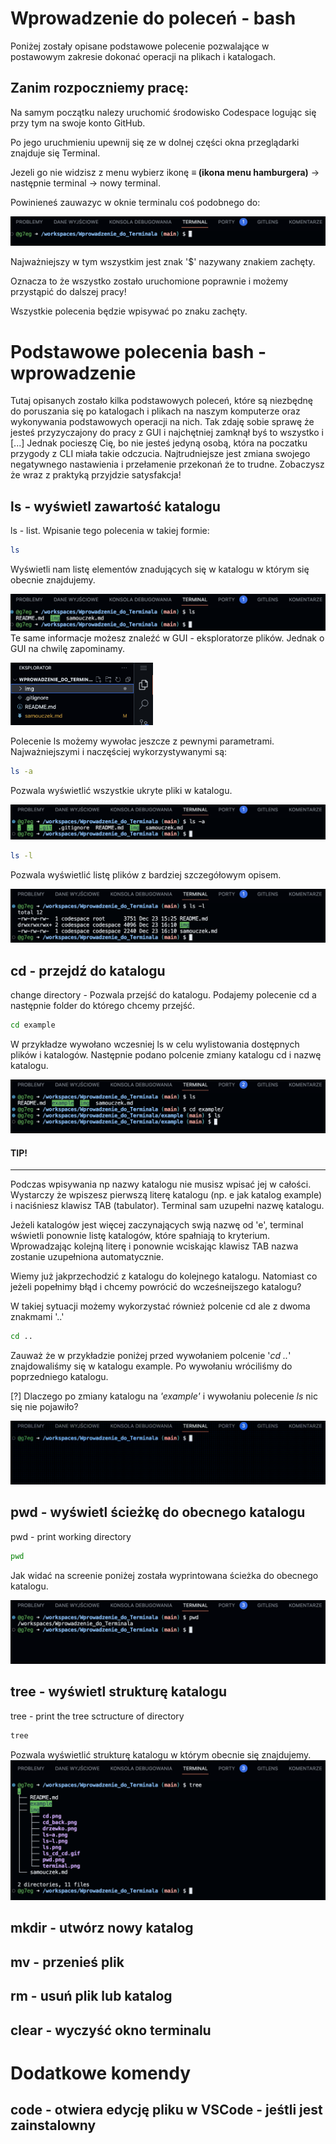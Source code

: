 
# Wprowadzenie do poleceń - bash
Poniżej zostały opisane podstawowe polecenie pozwalające w postawowym zakresie dokonać operacji na plikach i katalogach.


## Zanim rozpoczniemy pracę:
Na samym początku nalezy uruchomić środowisko Codespace logując się przy tym na swoje konto GitHub.

Po jego uruchmieniu upewnij się ze w dolnej części okna przeglądarki znajduje się Terminal.


Jezeli go nie widzisz z menu wybierz ikonę <b> ≡ (ikona menu hamburgera)</b>  -> następnie terminal -> nowy terminal.

Powinieneś zauwazyc w oknie terminalu coś podobnego do:


![Przykładowy zrzut erkanu z terminalu](./img/terminal.png)

Najważniejszy w tym wszystkim jest znak '$' nazywany znakiem zachęty.

Oznacza to że wszystko zostało uruchomione poprawnie i możemy przystąpić do dalszej pracy!

Wszystkie polecenia będzie wpisywać po znaku zachęty.

# Podstawowe polecenia bash - wprowadzenie
Tutaj opisanych zostało kilka podstawowych poleceń, które są niezbędnę do poruszania się po katalogach i plikach na naszym komputerze oraz wykonywania podstawowych operacji na nich. Tak zdaję sobie sprawę że jesteś przyzyczajony do pracy z GUI i najchętniej zamknął byś to wszystko i [...] Jednak pocieszę Cię, bo nie jesteś jedyną osobą, która na poczatku przygody z CLI miała takie odczucia. Najtrudniejsze jest zmiana swojego negatywnego nastawienia i przełamenie przekonań że to trudne. Zobaczysz że wraz z praktyką przyjdzie satysfakcja!

## ls - wyświetl zawartość katalogu
ls - list. Wpisanie tego polecenia w takiej formie:
```bash
ls
```
Wyświetli nam listę elementów znadujących się w katalogu w którym się obecnie znajdujemy.

![Przykład ls](img/ls.png)
Te same informacje możesz znaleźć w GUI - eksploratorze plików. Jednak o GUI na chwilę zapominamy.

<img src="img/drzewko.png"  height="100" />

Polecenie ls możemy wywołac jeszcze z pewnymi parametrami.
Najważniejszymi i naczęściej wykorzystywanymi są:

```bash
ls -a
```
Pozwala wyświetlić wszystkie ukryte pliki w katalogu.

![ls-a](img/ls-a.png)

```bash
ls -l
```
Pozwala wyświetlić listę plików z bardziej szczegółowym opisem.

![ls-l](img/ls-l.png)

## cd - przejdź do katalogu
change directory - Pozwala przejść do katalogu.
Podajemy polecenie cd a następnie folder do którego chcemy przejść.
```bash
cd example
```
W przykładze wywołano wczesniej ls w celu wylistowania dostępnych plików i katalogów. Następnie podano polcenie zmiany katalogu cd i nazwę katalogu.

![cd](img/cd.png)

#### TIP!
___
Podczas wpisywania np nazwy katalogu nie musisz wpisać jej w całości. Wystarczy że wpiszesz pierwszą literę katalogu (np. e jak katalog example) i naciśniesz klawisz TAB (tabulator). Terminal sam uzupełni nazwę katalogu. 

Jeżeli katalogów jest więcej zaczynających swją nazwę od 'e', terminal wświetli ponownie listę katalogów, które spałniają to kryterium. Wprowadzając kolejną literę i ponownie wciskając klawisz TAB nazwa zostanie uzupełniona automatycznie.

Wiemy już jakprzechodzić z katalogu do kolejnego katalogu.
Natomiast co jeżeli popełnimy błąd i chcemy powrócić do wcześneijszego katalogu?

W takiej sytuacji możemy wykorzystać również polcenie cd ale z dwoma znakmami '..'
```bash
cd ..
```
Zauważ że w przykładzie poniżej przed wywołaniem polcenie '*cd ..*' znajdowaliśmy się w katalogu example.
Po wywołaniu wróciliśmy do poprzedniego katalogu.

[?] Dlaczego po zmiany katalogu na *'example'* i wywołaniu polecenie *ls* nic się nie pojawiło?

![Alt text](img/ls_cd_cd.gif)
## pwd - wyświetl ścieżkę do obecnego katalogu
pwd - print working directory 
```bash
pwd
```
Jak widać na screenie poniżej została wyprintowana ścieżka do obecnego katalogu.

![pwd](img/pwd.png)
## tree - wyświetl strukturę katalogu
tree - print the tree sctructure of directory
```bash
tree
```
Pozwala wyświetlić strukturę katalogu w którym obecnie się znajdujemy.
![tree](img/tree.png)
## mkdir - utwórz nowy katalog
## mv - przenieś plik
## rm - usuń plik lub katalog
## clear - wyczyść okno terminalu
# Dodatkowe komendy

## code - otwiera edycję pliku w VSCode - jeśtli jest zainstalowny

